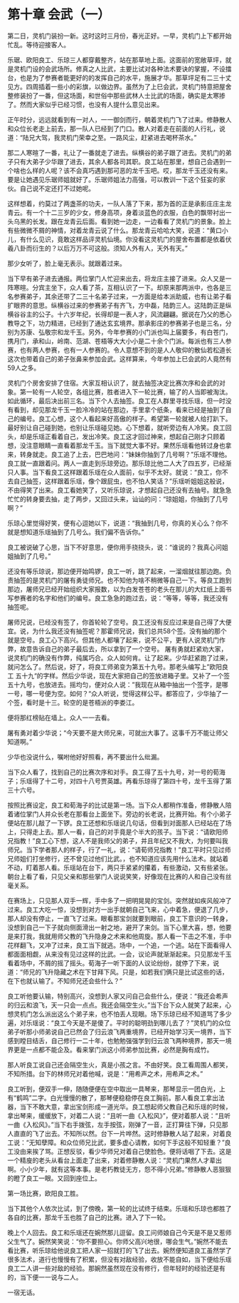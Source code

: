 # 第十章 会武（一）

第二日，灵机门装扮一新。这时这时三月份，春光正好。一早，灵机门上下都开始忙乱。等待迎接客人。

乐琚、欧阳良工、乐琼三人都穿戴整齐，站在那草地上面。这面前的宽敞草坪，就是灵机门设的会武场所。修真之人比武，主要比试对各种法术要诀的掌握，不设擂台，也是为了参赛者能更好的的发挥自己的水平，施展才华。那草坪足有二三十丈见方。四周插着一些小的彩旗，以做边界。虽然为了上巳会武，灵机门特意把屋舍整修装扮了一番，但这场面，和世俗中那些武林人士比武的场面，确实是太寒掺了。然而大家似乎已经习惯，也没有人提什么意见出来。

正午时分，远远就看到有一对人，一一御剑而行，朝着灵机门飞了过来。修静散人和众位长老走上前去，那一队人已经到了门口。散人对着走在前面的人行礼，说道：“陆兄大驾，我灵机门荣幸之至。一路风尘，赶紧进去喝杯茶水。”

那二人寒暄了一番，礼让了一番就走了进去。纵横谷的弟子跟了进去。灵机门的弟子只有大弟子少华跟了进去，其余人都各司其职。良工站在那里，想自己会遇到一个啥也么样的人呢？该不会真巧遇到那可恶的龙千玉吧。哎，那龙千玉还没有来。要是让她遇见乐琚师姐就好了。乐琚师姐法力高强，可以教训一下这个狂妄的家伙。自己说不定还打不过她呢。

这样想着，约莫过了两盏茶的功夫，一队人落了下来，那为首的正是承影庄庄主龙青云。有一个十二三岁的少女，修身高项，身着淡蓝色的衣服，白色的飘带衬出一头乌黑的长发。跟在龙青云后面。看到她一边走，一边看看了灵机门的景象。脸上有些微微不屑的神情，对着龙青云说了什么。那龙青云哈哈大笑，说道：“黄口小儿，有什么见识，竟敢这样品评灵机仙境。你没看这灵机门的屋舍布置都是依着伏羲八卦而衍生的？以后万万不可这般。须知人外有人，天外有天。”

那少女听了，脸上毫无表示。就跟着过来。

当下早有弟子进去通报。两位掌门人忙迎来出去，将龙庄主接了进来。众人又是一阵寒暄。分宾主坐下，众人看了茶，互相认识了一下。却原来那两派中，也各是三名参赛弟子，其余还带了二三十名弟子过来，一方面是给本派助威，也有让弟子看扩眼界的意思。纵横谷过来的参赛弟子有齐飞，方中磊，陆韵三人。这陆韵正是纵横谷谷主的公子。十六岁年纪，长得却是一表人才，风流翩翩。据说在乃父的悉心教导之下，功力精进，已经到了通达玄玄境界。那承影庄的参赛弟子也是三名，分别为苏康、弘敬宗和龙千玉。另外，今年参赛的小门派也叫上届要多，有白苍门，携月门，承和山，岭南、范湖、苍梧等大大小小是二十余个门派。每派也有三人参赛，也有两人参赛，也有一人参赛的。令人意想不到的是人人敬仰的散仙若松道长这次也带着自己的弟子张鼻来参加会武。这样算来，今年参加上巳会武的人竟然有59人之多。

灵机门个房舍安排了住宿。大家互相认识了，就去抽签决定比赛次序和会武的对象。第一轮有一人轮空，各组比赛，胜者进入下一轮比赛，输了的人当即被淘汰。如此循环，最后决出前三名。当下个人去抽签。良工在人群里寻找乐瑶，但一时没有看到，却见那龙千玉一脸冷冷的站在那边，手里拿个纸条，看来已经是抽到了自己的编号。良工心想，这个人看起来好高傲的样子。希望第一轮就被人给打趴下。最好别让自己碰到她，也别让乐瑶碰见她。心下想着，就听旁边有人冷笑。良工回头，却是乐瑶正看着自己，发出冷笑。良工这才回过神来，想起自己刚才只顾着想，没注意眼睛一直看着那龙千玉。当下就觉大事不好。果然乐瑶看他转过身也拿来，转身就走。良工追了上去，巴巴地问：“妹妹你抽到了几号啊？”乐瑶不理他。良工就一直跟着问。两人一直走到乐琼旁边。那乐琼比他二人大了四五岁，已经渐只人事。当下看良工这样跟着乐瑶在众人面前，似乎不太好。就说：“良工，你不去自己抽签，这样跟着乐瑶，像个跟屁虫，也不怕人笑话？”乐瑶听姐姐这般说，不由得笑了出来。良工看她笑了，又听乐琼说，才想起自己还没有去抽号。就急急忙忙的转身要去抽，走了两步，又回过头来，讪讪的问：“琼姐姐，你抽到了几号啊？”

乐琼心里觉得好笑，便有心逗她以下，说道：“我抽到几号，你真的关心么？你不就是想知道乐瑶抽到了几号么。我们偏不告诉你。”

良工被说破了心思，当下不好意思，便你用手挠挠头，说：“谁说的？我真心问姐姐抽到了几号。”

还没有等乐琼说，那边便开始鸣锣，良工一听，跳了起来，一溜烟就往那边跑。负责抽签的是灵机门的屠有勇徒师兄。也不知他为啥不稍微等自己一下。等良工跑到那边，屠师兄已经开始组织大家报数，以为白发苍苍的老头在那儿的大红纸上面书写参赛者的名字和他们的编号。良工急急的跑过去，说：“等等，等等，我还没有抽签呢。

屠师兄说，已经没有签了，你首轮轮了空号。良工还没有反应过来是自己得了大便宜。说，为什么我还没有抽签呢？那霍师兄说，我们总共58个签。没有抽的那个就是空号。良工心下高兴。但其他人都嚷了起来，说不公平，更有人说灵机门作弊，故意告诉自己的弟子最后去，所以拿到了一个空号。 屠有勇就赶紧劝大家，说灵机门的确没有作弊，纯属巧合。众人如何肯。让了起来。少华赶紧跑了过来，就问怎么了。然后说，好了，将良工师弟变为第五十九号。那老头编写上”欧阳良工 五十九“的字样。然后少华说，现在大家把自己的签放进箱子里。又补了一个签五十九号，也放进去。摇均匀，便对众人说：”我现在从箱中抽出一个签字，是哪一号，哪一号便为空。如何？“众人听说，觉得这样公平。都答应了，少华抽了一个签，看时是十三。轮空的是苍梧派的李娄江。

便将那红榜贴在墙上。众人一一去看。

屠有勇对着少华说；“今天要不是大师兄来，可就出大事了。这事千万不能让师父知道啊。”

少华也没说什么，嘱咐他好好照看，再不要出什么纰漏。

当下众人看了，找到自己的比赛次序和对手。良工得了五十九号，对一号的荀海子；乐瑶得了十二号，对四十八号贾英雄。再看乐琼得了第四十号，龙千玉得了第三十六号。

按照比赛设定，良工和荀海子的比试是第一场。当下众人都稍作准备，修静散人陪着诸位掌门人并众长老在那看台上面坐下。旁边的长老说，比赛开始。有个小弟子便站在那儿敲了一下锣。良工还想和乐瑶说几句话，但看到对面那人已经站在了场上，只得走上去。那人一看，自己的对手竟是个半大的孩子。当下说：“请欧阳师兄指教！”良工心下想，这人不是我师父的弟子，并且年纪又不我大，为何要叫我师兄。当下学者那人的样子，行了一礼，说：“请荀师兄指教！”良工平时只见过师兄师姐们打坐修行，还不曾见过他们比武。，也不知道应该先用什么法术。就站着不动，盯着那人看。乐瑶站在台下，两只手紧紧的攥着，有些激动，又有些紧张。朝台上看了看，只见父亲和那些掌门人说说笑笑，好像现在比赛的人和自己没有丝毫关系。

在赛场上，只见那人双手一辉，手中多了一把明晃晃的宝剑。突然就如疾风般冲了过来。良工大吃一惊，没想到对方一出手就朝自己飞来，心中着急，便退了几步，那人却没有停止，一直飞了过来。眼看那宝剑就要到眼前，良工下意识的一转身，没想到自己一下子就向侧面滑出一射之地，避开了来剑。当下心里大喜，想，他要是来打我，我就用师父教的飞升隐身之术来和他周旋。那人看一下击之不准，手中花样翻飞，又冲了过来，良工当下就逃。场中，一个追，一个逃。站在下面看得人都面面相觑，从来没有见过这样的比武。一会，议论声就渐渐起来。只见那龙千玉看着场中，不屑的摇了摇头。荀海子一听下面的人议论纷纷，就停了下来，说道：“师兄的飞升隐藏之术在下甘拜下风。只是，如若我们俩只是比试这些的话，在下也就认输了。不知师兄还会些什么？”

良工听他要认输，特别高兴，没想到人家又问自己会些什么，便说：“我还会希声的归云和浪飞，天一只会一点点。我还会隔空生火。”当下台下众人就笑了起来，心想灵机门怎么派出这么个弟子来，也不怕丢人现眼。场下乐琼已经不知道骂了多少遍，对乐瑶说：“良工今天是不是傻了。平时的聪明劲到哪儿去了？”灵机门的众位弟子听那小师弟说自己已然会了归云浪飞两重境界，已经开始学习天一境界，当下感到瞠目结舌，自己修行一二十年，也勉勉强强学到归云浪飞两种境界，那天一境界更是一点都不能企及。看来掌门派这小师弟参加比赛，必然是胸有成竹。

那人听良工说自己还会隔空生火，真是小孩之言。不由好笑。良工看周围人都笑，不知所措。台下的林师兄对着他喊，说是：“用希声之术，用希声之术。”

良工听到，便双手一伸，随随便便在空中取出一具琴来，那琴显示一团白光，上有“鹤鸣”二字。白光慢慢的散了，那琴便稳稳停在良工胸前。那人看良工拿出法器，当下不敢大意，拿出宝剑形成一道光华。良工想起师父教自己和乐瑶的时候，拿出琴来，缓缓放下，对着二人说：“且听一曲《入松风》”，便对着那人说：“且听一曲《入松风》。”当下右手拨弦，左手按弦，刚弹了一音，正打算往下弹，只见那人直直的飞了出去。不知所以然。台下一片哗然。这时修静散人站了起来，对着良工说：“无知孽障。和众位师兄比武，要多虚心请教，如何下手这般不知轻重？”良工没由来挨了骂。正想反驳，看少华师兄对着自己使脸色。便将话咽了下去。这是一个精廋的老头从看台上面走了出来，对着修静散人说：“灵机门果然人才辈出啊。小小少年，就有这等本事。是老朽教徒无方，怨不得小兄弟。”修静散人恶狠狠的瞪了良工一眼。又回到座位上。

第一场比赛，欧阳良工胜。

当下其他个人依次比试，到了傍晚，第一轮的比试终于结束。乐瑶和乐琼也都胜了各自的比赛，那龙千玉也胜了自己的比赛。进入了下一轮。

晚上个人回去。良工和乐瑶还在婉然那儿逗留。良工问师娘自己今天是不是又惹师父生气了。婉然笑笑说：“你不要担心。你师父高兴地很，哪会生气。”婉然不能去看比赛，听乐琼给他说良工把人家一招就打的飞了出去。婉然便知道良工虽然学了很多法术，道行也慢慢有了积累，但没有对敌经验，收放不能自如，当下便给乐瑶良工二人讲一些对敌的经验。那婉然虽然现在没有修行，但年轻时的经验还是有的，当下便一一说与二人。

一宿无话。

